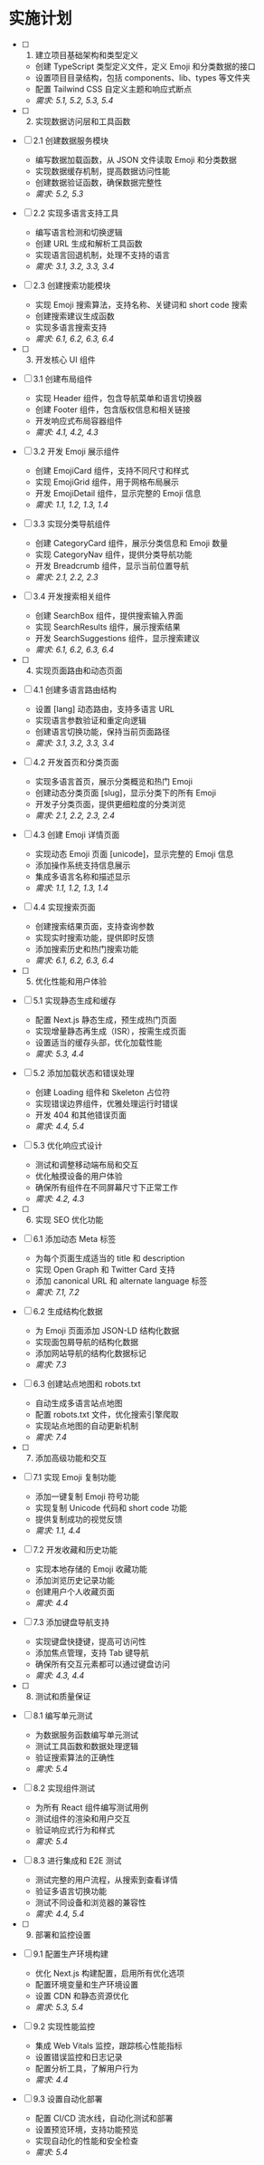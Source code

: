 # 实施计划

- [ ] 1. 建立项目基础架构和类型定义

  - 创建 TypeScript 类型定义文件，定义 Emoji 和分类数据的接口
  - 设置项目目录结构，包括 components、lib、types 等文件夹
  - 配置 Tailwind CSS 自定义主题和响应式断点
  - _需求: 5.1, 5.2, 5.3, 5.4_

- [ ] 2. 实现数据访问层和工具函数
- [ ] 2.1 创建数据服务模块

  - 编写数据加载函数，从 JSON 文件读取 Emoji 和分类数据
  - 实现数据缓存机制，提高数据访问性能
  - 创建数据验证函数，确保数据完整性
  - _需求: 5.2, 5.3_

- [ ] 2.2 实现多语言支持工具

  - 编写语言检测和切换逻辑
  - 创建 URL 生成和解析工具函数
  - 实现语言回退机制，处理不支持的语言
  - _需求: 3.1, 3.2, 3.3, 3.4_

- [ ] 2.3 创建搜索功能模块

  - 实现 Emoji 搜索算法，支持名称、关键词和 short code 搜索
  - 创建搜索建议生成函数
  - 实现多语言搜索支持
  - _需求: 6.1, 6.2, 6.3, 6.4_

- [ ] 3. 开发核心 UI 组件
- [ ] 3.1 创建布局组件

  - 实现 Header 组件，包含导航菜单和语言切换器
  - 创建 Footer 组件，包含版权信息和相关链接
  - 开发响应式布局容器组件
  - _需求: 4.1, 4.2, 4.3_

- [ ] 3.2 开发 Emoji 展示组件

  - 创建 EmojiCard 组件，支持不同尺寸和样式
  - 实现 EmojiGrid 组件，用于网格布局展示
  - 开发 EmojiDetail 组件，显示完整的 Emoji 信息
  - _需求: 1.1, 1.2, 1.3, 1.4_

- [ ] 3.3 实现分类导航组件

  - 创建 CategoryCard 组件，展示分类信息和 Emoji 数量
  - 实现 CategoryNav 组件，提供分类导航功能
  - 开发 Breadcrumb 组件，显示当前位置导航
  - _需求: 2.1, 2.2, 2.3_

- [ ] 3.4 开发搜索相关组件

  - 创建 SearchBox 组件，提供搜索输入界面
  - 实现 SearchResults 组件，展示搜索结果
  - 开发 SearchSuggestions 组件，显示搜索建议
  - _需求: 6.1, 6.2, 6.3, 6.4_

- [ ] 4. 实现页面路由和动态页面
- [ ] 4.1 创建多语言路由结构

  - 设置 [lang] 动态路由，支持多语言 URL
  - 实现语言参数验证和重定向逻辑
  - 创建语言切换功能，保持当前页面路径
  - _需求: 3.1, 3.2, 3.3, 3.4_

- [ ] 4.2 开发首页和分类页面

  - 实现多语言首页，展示分类概览和热门 Emoji
  - 创建动态分类页面 [slug]，显示分类下的所有 Emoji
  - 开发子分类页面，提供更细粒度的分类浏览
  - _需求: 2.1, 2.2, 2.3, 2.4_

- [ ] 4.3 创建 Emoji 详情页面

  - 实现动态 Emoji 页面 [unicode]，显示完整的 Emoji 信息
  - 添加操作系统支持信息展示
  - 集成多语言名称和描述显示
  - _需求: 1.1, 1.2, 1.3, 1.4_

- [ ] 4.4 实现搜索页面

  - 创建搜索结果页面，支持查询参数
  - 实现实时搜索功能，提供即时反馈
  - 添加搜索历史和热门搜索功能
  - _需求: 6.1, 6.2, 6.3, 6.4_

- [ ] 5. 优化性能和用户体验
- [ ] 5.1 实现静态生成和缓存

  - 配置 Next.js 静态生成，预生成热门页面
  - 实现增量静态再生成（ISR），按需生成页面
  - 设置适当的缓存头部，优化加载性能
  - _需求: 5.3, 4.4_

- [ ] 5.2 添加加载状态和错误处理

  - 创建 Loading 组件和 Skeleton 占位符
  - 实现错误边界组件，优雅处理运行时错误
  - 开发 404 和其他错误页面
  - _需求: 4.4, 5.4_

- [ ] 5.3 优化响应式设计

  - 测试和调整移动端布局和交互
  - 优化触摸设备的用户体验
  - 确保所有组件在不同屏幕尺寸下正常工作
  - _需求: 4.2, 4.3_

- [ ] 6. 实现 SEO 优化功能
- [ ] 6.1 添加动态 Meta 标签

  - 为每个页面生成适当的 title 和 description
  - 实现 Open Graph 和 Twitter Card 支持
  - 添加 canonical URL 和 alternate language 标签
  - _需求: 7.1, 7.2_

- [ ] 6.2 生成结构化数据

  - 为 Emoji 页面添加 JSON-LD 结构化数据
  - 实现面包屑导航的结构化数据
  - 添加网站导航的结构化数据标记
  - _需求: 7.3_

- [ ] 6.3 创建站点地图和 robots.txt

  - 自动生成多语言站点地图
  - 配置 robots.txt 文件，优化搜索引擎爬取
  - 实现站点地图的自动更新机制
  - _需求: 7.4_

- [ ] 7. 添加高级功能和交互
- [ ] 7.1 实现 Emoji 复制功能

  - 添加一键复制 Emoji 符号功能
  - 实现复制 Unicode 代码和 short code 功能
  - 提供复制成功的视觉反馈
  - _需求: 1.1, 4.4_

- [ ] 7.2 开发收藏和历史功能

  - 实现本地存储的 Emoji 收藏功能
  - 添加浏览历史记录功能
  - 创建用户个人收藏页面
  - _需求: 4.4_

- [ ] 7.3 添加键盘导航支持

  - 实现键盘快捷键，提高可访问性
  - 添加焦点管理，支持 Tab 键导航
  - 确保所有交互元素都可以通过键盘访问
  - _需求: 4.3, 4.4_

- [ ] 8. 测试和质量保证
- [ ] 8.1 编写单元测试

  - 为数据服务函数编写单元测试
  - 测试工具函数和数据处理逻辑
  - 验证搜索算法的正确性
  - _需求: 5.4_

- [ ] 8.2 实现组件测试

  - 为所有 React 组件编写测试用例
  - 测试组件的渲染和用户交互
  - 验证响应式行为和样式
  - _需求: 5.4_

- [ ] 8.3 进行集成和 E2E 测试

  - 测试完整的用户流程，从搜索到查看详情
  - 验证多语言切换功能
  - 测试不同设备和浏览器的兼容性
  - _需求: 4.4, 5.4_

- [ ] 9. 部署和监控设置
- [ ] 9.1 配置生产环境构建

  - 优化 Next.js 构建配置，启用所有优化选项
  - 配置环境变量和生产环境设置
  - 设置 CDN 和静态资源优化
  - _需求: 5.3, 5.4_

- [ ] 9.2 实现性能监控

  - 集成 Web Vitals 监控，跟踪核心性能指标
  - 设置错误监控和日志记录
  - 配置分析工具，了解用户行为
  - _需求: 4.4_

- [ ] 9.3 设置自动化部署
  - 配置 CI/CD 流水线，自动化测试和部署
  - 设置预览环境，支持功能预览
  - 实现自动化的性能和安全检查
  - _需求: 5.4_
